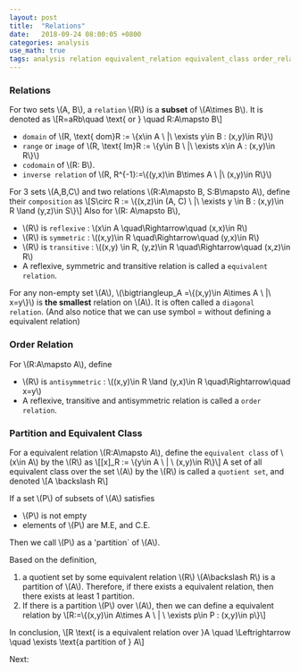 ```yaml
---
layout: post
title:  "Relations"
date:   2018-09-24 08:00:05 +0800
categories: analysis
use_math: true
tags: analysis relation equivalent_relation equivalent_class order_relation
---
```



### Relations

For two sets \\(A, B\\), a `relation` \\(R\\) is a __subset__ of \\(A\times B\\). It is denoted as
\\[R=aRb\quad \text\{ or \} \quad R:A\mapsto B\\]
* `domain` of \\(R, \text\{ dom\}R := \\{x\in A \\ \|\\  \exists y\in B : (x,y)\in R\\}\\)
* `range` or `image` of \\(R, \text\{ Im\}R := \\{y\in B \\ \|\\ \exists x\in A : (x,y)\in R\\}\\)
* `codomain` of \\(R: B\\).
* `inverse relation` of \\(R, R^\{-1\}:=\\{(y,x)\in B\times A \\ \|\\ (x,y)\in R\\}\\)

For 3 sets \\(A,B,C\\) and two relations \\(R:A\mapsto B, S:B\mapsto A\\), define their `composition` as
\\[S\circ R := \\{(x,z)\in (A, C) \\ \|\\ \exists y \in B : (x,y)\in R \land (y,z)\in S\\}\\]
Also for \\(R: A\mapsto B\\), 
* \\(R\\) is `reflexive` : \\(x\in A \quad\Rightarrow\quad (x,x)\in R\\)
* \\(R\\) is `symmetric` : \\((x,y)\in R \quad\Rightarrow\quad (y,x)\in R\\)
* \\(R\\) is `transitive` : \\((x,y) \in R, (y,z)\in R \quad\Rightarrow\quad (x,z)\in R\\)
* A reflexive, symmetric and transitive relation is called a `equivalent relation`. 

For any non-empty set \\(A\\), \\(\bigtriangleup_A =\\{(x,y)\in A\times A \\ \|\\ x=y\\}\\) is __the smallest__ relation on \\(A\\). It is often called a `diagonal relation`. (And also notice that we can use symbol = without defining a equivalent relation)

<h3 id="order">Order Relation</h3>

For \\(R:A\mapsto A\\), define
* \\(R\\) is `antisymmetric` : \\((x,y)\in R \land (y,x)\in R \quad\Rightarrow\quad x=y\\)
* A reflexive, transitive and antisymmetric relation is called a `order relation`.

### Partition and Equivalent Class

For a equivalent relation \\(R:A\mapsto A\\), define the `equivalent class` of \\(x\in A\\) by the \\(R\\) as
\\[[x]_R := \\{y\in A \\ \| \\ (x,y)\in R\\}\\]
A set of all equivalent class over the set \\(A\\) by the \\(R\\) is called a `quotient set`, and denoted
\\[A \backslash R\\]

If a set \\(P\\) of subsets of \\(A\\) satisfies
* \\(P\\) is not empty
* elements of \\(P\\) are M.E, and C.E.

Then we call \\(P\\) as a 'partition` of \\(A\\).

Based on the definition,
1. a quotient set by some equivalent relation \\(R\\) \\(A\backslash R\\) is a partition of \\(A\\). Therefore, if there exists a equivalent relation, then there exists at least 1 partition.
2. If there is a partition \\(P\\) over \\(A\\), then we can define a equivalent relation by
\\[R:=\\{(x,y)\in A\times A \\ \| \\ \exists p\in P : (x,y)\in p\\}\\]

In conclusion,
\\[R \text\{ is a equivalent relation over \}A \quad \Leftrightarrow \quad \exists \text\{a partition of \} A\\]

Next:  

